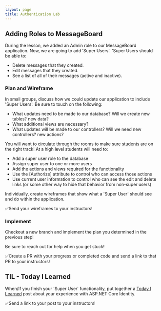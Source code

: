 ```yaml
---
layout: page
title: Authentication Lab
---
```


## Adding Roles to MessageBoard

During the lesson, we added an Admin role to our MessageBoard application.  Now, we are going to add 'Super Users'.  'Super Users should be able to:
* Delete messages that they created.
* Edit messages that they created.
* See a list of all of their messages (active and inactive).

### Plan and Wireframe

In small groups, discuss how we could update our application to include 'Super Users'.  Be sure to touch on the following:
* What updates need to be made to our database?  Will we create new tables? new data?
* What additional views are necessary?
* What updates will be made to our controllers?  Will we need new controllers? new actions?

<section class='instructor-notes' markdown='1'>

You will want to circulate through the rooms to make sure students are on the right track!  At a high level students will need to:
* Add a super user role to the database
* Assign super user to one or more users
* Add the actions and views required for the functionality
* Use the [Authorize] attribute to control who can access those actions
* Use current user information to control who can see the edit and delete links (or some other way to hide that behavior from non-super users)

</section>

Individually, create wireframes that show what a 'Super User' should see and do within the application.

✅Send your wireframes to your instructors!

### Implement

Checkout a new branch and implement the plan you determined in the previous step!

Be sure to reach out for help when you get stuck!

✅Create a PR with your progress or completed code and send a link to that PR to your instructors!

## TIL - Today I Learned

When/If you finish your 'Super User' functionality, put together a [Today I Learned](/module4/lessons/Week4/DependencyInjection#part-3-writing-a-today-i-learned) post about your experience with ASP.NET Core Identity.

✅Send a link to your post to your instructors!